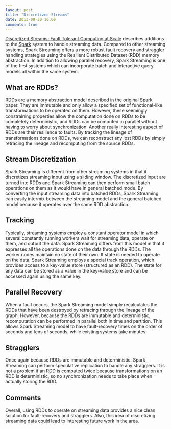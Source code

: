 ```yaml
---
layout: post
title: "Discretized Streams"
date: 2013-09-30 16:00
comments: true
---
```


[Discretized Streams: Fault Tolerant Computing at
Scale](http://sigops.org/sosp/sosp13/papers/p423-zaharia.pdf) describes
additions to the
[Spark](http://www.cs.berkeley.edu/~matei/papers/2012/nsdi_spark.pdf)
system to handle streaming data. Compared to other streaming systems,
Spark Streaming offers a more robust fault recovery and straggler
handling strategies using the Resilient Distributed Dataset (RDD) memory
abstraction. In addition to allowing parallel recovery, Spark Streaming
is one of the first systems which can incorporate batch and interactive
query models all within the same system.

## What are RDDs?

RDDs are a memory abstraction model described in the original
[Spark](http://www.cs.berkeley.edu/~matei/papers/2012/nsdi_spark.pdf)
paper.  They are immutable and only allow a specified set of
functional-like transformations to be operated on them. However, these
seemingly constraining properties allow the computation done on RDDs to
be completely deterministic, and RDDs can be computed in parallel
without having to worry about synchronization. Another really
interesting aspect of RDDs are their resilience to faults. By tracking
the lineage of transformations done on RDDs, we can reconstruct any lost
RDDs by simply retracing the lineage and recomputing from the source
RDDs.

## Stream Discretization

Spark Streaming is different from other streaming systems in that it
discretizes streaming input using a sliding window. The discretized
input are turned into RDDs and Spark Streaming can then perform small
batch operations on them as it would have in general batched mode. By
converting the input streaming data into batched RDDs, Spark Streaming
can easily intermix between the streaming model and the general batched
model because it operates over the same RDD abstraction.

## Tracking

Typically, streaming systems employ a constant operator model in which
several constantly running workers wait for streaming data, operate on
them, and output the data. Spark Streaming differs from this model in
that it expresses all the operations done on the data through the RDDs.
The worker nodes maintain no state of their own. If state is needed to
operate on the data, Spark Streaming employs a special track operation,
which provides access to a key-value store (structured as an RDD). The
state for any data can be stored as a value in the key-value store and
can be accessed again using the same key.

## Parallel Recovery

When a fault occurs, the Spark Streaming model simply recalculates the
RDDs that have been destroyed by retracing through the lineage of the
graph. However, because the RDDs are immutable and deterministic,
recomputation can be performed in parallel both in time and partition.
This allows Spark Streaming model to have fault-recovery times on the
order of seconds and tens of seconds, while existing systems take
minutes.

## Stragglers

Once again because RDDs are immutable and deterministic, Spark Streaming
can perform speculative replication to handle any stragglers. It is not
a problem if an RDD is computed twice because transformations on an RDD
is deterministic, so no synchronization needs to take place when
actually storing the RDD.

## Comments

Overall, using RDDs to operate on streaming data provides a nice clean
solution for fault-recovery and stragglers. Also, this idea of
discretizing streaming data could lead to interesting future work in the
area.
